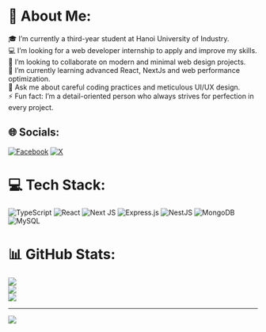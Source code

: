 # 💫 About Me:
🎓 I’m currently a third-year student at Hanoi University of Industry.<br>💻 I’m looking for a web developer internship to apply and improve my skills.<br>🤝 I’m looking to collaborate on modern and minimal web design projects.<br>🌱 I’m currently learning advanced React, NextJs and web performance optimization.<br>💬 Ask me about careful coding practices and meticulous UI/UX design.<br>⚡ Fun fact: I’m a detail-oriented person who always strives for perfection in every project.<br>


## 🌐 Socials:
[![Facebook](https://img.shields.io/badge/Facebook-%231877F2.svg?logo=Facebook&logoColor=white)](https://facebook.com/https://www.facebook.com/yngpiu/) [![X](https://img.shields.io/badge/X-black.svg?logo=X&logoColor=white)](https://x.com/https://x.com/mixxtopia_vn) 

# 💻 Tech Stack:
![TypeScript](https://img.shields.io/badge/typescript-%23007ACC.svg?style=for-the-badge&logo=typescript&logoColor=white) ![React](https://img.shields.io/badge/react-%2320232a.svg?style=for-the-badge&logo=react&logoColor=%2361DAFB) ![Next JS](https://img.shields.io/badge/Next-black?style=for-the-badge&logo=next.js&logoColor=white) ![Express.js](https://img.shields.io/badge/express.js-%23404d59.svg?style=for-the-badge&logo=express&logoColor=%2361DAFB) ![NestJS](https://img.shields.io/badge/nestjs-%23E0234E.svg?style=for-the-badge&logo=nestjs&logoColor=white) ![MongoDB](https://img.shields.io/badge/MongoDB-%234ea94b.svg?style=for-the-badge&logo=mongodb&logoColor=white)  ![MySQL](https://img.shields.io/badge/mysql-4479A1.svg?style=for-the-badge&logo=mysql&logoColor=white) 
# 📊 GitHub Stats:
![](https://github-readme-stats.vercel.app/api?username=yngpiu&theme=tokyonight&hide_border=true&include_all_commits=true&count_private=true)<br/>
![](https://nirzak-streak-stats.vercel.app/?user=yngpiu&theme=tokyonight&hide_border=true)<br/>
![](https://github-readme-stats.vercel.app/api/top-langs/?username=yngpiu&theme=tokyonight&hide_border=true&include_all_commits=true&count_private=true&layout=compact)

---
[![](https://visitcount.itsvg.in/api?id=yngpiu&icon=4&color=0)](https://visitcount.itsvg.in)

<!-- Proudly created with GPRM ( https://gprm.itsvg.in ) -->
